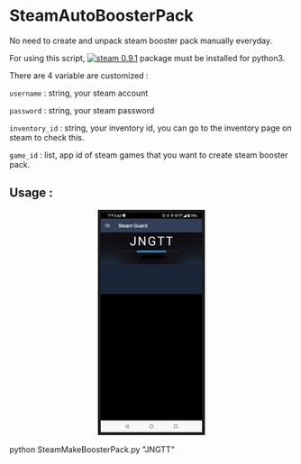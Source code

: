 # SteamAutoBoosterPack
No need to create and unpack steam booster pack manually everyday.

For using this script, [![steam 0.9.1](https://img.shields.io/badge/steam-0.9.1-blue.svg)](https://pypi.org/project/steam/) package must be installed for python3.

There are 4 variable are customized :

`username` : string, your steam account

`password` : string, your steam password

`inventory_id` : string, your inventory id, you can go to the inventory page on steam to check this.

`game_id` : list, app id of steam games that you want to create steam booster pack.


## Usage : 

<p align="center">
  <img src="img/demo.jpg" width = "180" height = "390" border="5">
</p>

python SteamMakeBoosterPack.py "JNGTT"